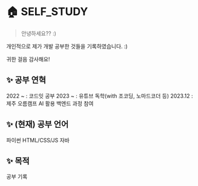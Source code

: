 # 🏠 SELF_STUDY
> 안녕하세요?? :)

개인적으로 제가 개발 공부한 것들을 기록하였습니다. :)

귀한 걸음 감사해요!

## ✨  공부 연혁 
2022 ~ : 코드잇 공부
2023 ~ : 유튜브 독학(with 조코딩, 노마드코더 등)
2023.12 : 제주 오름캠프 AI 활용 백엔드 과정 참여

## ✨  (현재) 공부 언어
파이썬
HTML/CSS/JS
자바

## ✨ 목적
공부 기록